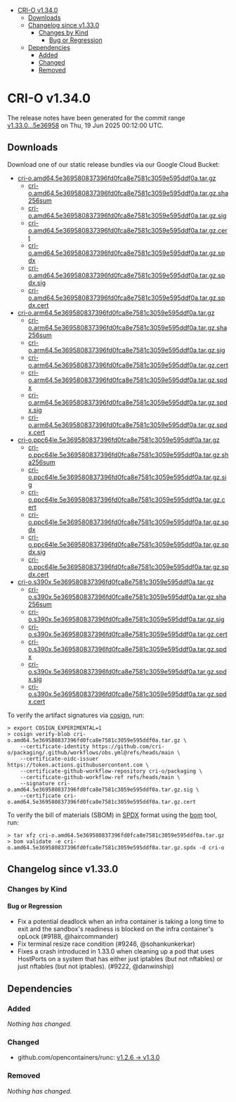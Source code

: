 - [CRI-O v1.34.0](#cri-o-v1340)
  - [Downloads](#downloads)
  - [Changelog since v1.33.0](#changelog-since-v1330)
    - [Changes by Kind](#changes-by-kind)
      - [Bug or Regression](#bug-or-regression)
  - [Dependencies](#dependencies)
    - [Added](#added)
    - [Changed](#changed)
    - [Removed](#removed)

# CRI-O v1.34.0

The release notes have been generated for the commit range
[v1.33.0...5e36958](https://github.com/cri-o/cri-o/compare/v1.33.0...v1.34.0) on Thu, 19 Jun 2025 00:12:00 UTC.

## Downloads

Download one of our static release bundles via our Google Cloud Bucket:

- [cri-o.amd64.5e369580837396fd0fca8e7581c3059e595ddf0a.tar.gz](https://storage.googleapis.com/cri-o/artifacts/cri-o.amd64.5e369580837396fd0fca8e7581c3059e595ddf0a.tar.gz)
  - [cri-o.amd64.5e369580837396fd0fca8e7581c3059e595ddf0a.tar.gz.sha256sum](https://storage.googleapis.com/cri-o/artifacts/cri-o.amd64.5e369580837396fd0fca8e7581c3059e595ddf0a.tar.gz.sha256sum)
  - [cri-o.amd64.5e369580837396fd0fca8e7581c3059e595ddf0a.tar.gz.sig](https://storage.googleapis.com/cri-o/artifacts/cri-o.amd64.5e369580837396fd0fca8e7581c3059e595ddf0a.tar.gz.sig)
  - [cri-o.amd64.5e369580837396fd0fca8e7581c3059e595ddf0a.tar.gz.cert](https://storage.googleapis.com/cri-o/artifacts/cri-o.amd64.5e369580837396fd0fca8e7581c3059e595ddf0a.tar.gz.cert)
  - [cri-o.amd64.5e369580837396fd0fca8e7581c3059e595ddf0a.tar.gz.spdx](https://storage.googleapis.com/cri-o/artifacts/cri-o.amd64.5e369580837396fd0fca8e7581c3059e595ddf0a.tar.gz.spdx)
  - [cri-o.amd64.5e369580837396fd0fca8e7581c3059e595ddf0a.tar.gz.spdx.sig](https://storage.googleapis.com/cri-o/artifacts/cri-o.amd64.5e369580837396fd0fca8e7581c3059e595ddf0a.tar.gz.spdx.sig)
  - [cri-o.amd64.5e369580837396fd0fca8e7581c3059e595ddf0a.tar.gz.spdx.cert](https://storage.googleapis.com/cri-o/artifacts/cri-o.amd64.5e369580837396fd0fca8e7581c3059e595ddf0a.tar.gz.spdx.cert)
- [cri-o.arm64.5e369580837396fd0fca8e7581c3059e595ddf0a.tar.gz](https://storage.googleapis.com/cri-o/artifacts/cri-o.arm64.5e369580837396fd0fca8e7581c3059e595ddf0a.tar.gz)
  - [cri-o.arm64.5e369580837396fd0fca8e7581c3059e595ddf0a.tar.gz.sha256sum](https://storage.googleapis.com/cri-o/artifacts/cri-o.arm64.5e369580837396fd0fca8e7581c3059e595ddf0a.tar.gz.sha256sum)
  - [cri-o.arm64.5e369580837396fd0fca8e7581c3059e595ddf0a.tar.gz.sig](https://storage.googleapis.com/cri-o/artifacts/cri-o.arm64.5e369580837396fd0fca8e7581c3059e595ddf0a.tar.gz.sig)
  - [cri-o.arm64.5e369580837396fd0fca8e7581c3059e595ddf0a.tar.gz.cert](https://storage.googleapis.com/cri-o/artifacts/cri-o.arm64.5e369580837396fd0fca8e7581c3059e595ddf0a.tar.gz.cert)
  - [cri-o.arm64.5e369580837396fd0fca8e7581c3059e595ddf0a.tar.gz.spdx](https://storage.googleapis.com/cri-o/artifacts/cri-o.arm64.5e369580837396fd0fca8e7581c3059e595ddf0a.tar.gz.spdx)
  - [cri-o.arm64.5e369580837396fd0fca8e7581c3059e595ddf0a.tar.gz.spdx.sig](https://storage.googleapis.com/cri-o/artifacts/cri-o.arm64.5e369580837396fd0fca8e7581c3059e595ddf0a.tar.gz.spdx.sig)
  - [cri-o.arm64.5e369580837396fd0fca8e7581c3059e595ddf0a.tar.gz.spdx.cert](https://storage.googleapis.com/cri-o/artifacts/cri-o.arm64.5e369580837396fd0fca8e7581c3059e595ddf0a.tar.gz.spdx.cert)
- [cri-o.ppc64le.5e369580837396fd0fca8e7581c3059e595ddf0a.tar.gz](https://storage.googleapis.com/cri-o/artifacts/cri-o.ppc64le.5e369580837396fd0fca8e7581c3059e595ddf0a.tar.gz)
  - [cri-o.ppc64le.5e369580837396fd0fca8e7581c3059e595ddf0a.tar.gz.sha256sum](https://storage.googleapis.com/cri-o/artifacts/cri-o.ppc64le.5e369580837396fd0fca8e7581c3059e595ddf0a.tar.gz.sha256sum)
  - [cri-o.ppc64le.5e369580837396fd0fca8e7581c3059e595ddf0a.tar.gz.sig](https://storage.googleapis.com/cri-o/artifacts/cri-o.ppc64le.5e369580837396fd0fca8e7581c3059e595ddf0a.tar.gz.sig)
  - [cri-o.ppc64le.5e369580837396fd0fca8e7581c3059e595ddf0a.tar.gz.cert](https://storage.googleapis.com/cri-o/artifacts/cri-o.ppc64le.5e369580837396fd0fca8e7581c3059e595ddf0a.tar.gz.cert)
  - [cri-o.ppc64le.5e369580837396fd0fca8e7581c3059e595ddf0a.tar.gz.spdx](https://storage.googleapis.com/cri-o/artifacts/cri-o.ppc64le.5e369580837396fd0fca8e7581c3059e595ddf0a.tar.gz.spdx)
  - [cri-o.ppc64le.5e369580837396fd0fca8e7581c3059e595ddf0a.tar.gz.spdx.sig](https://storage.googleapis.com/cri-o/artifacts/cri-o.ppc64le.5e369580837396fd0fca8e7581c3059e595ddf0a.tar.gz.spdx.sig)
  - [cri-o.ppc64le.5e369580837396fd0fca8e7581c3059e595ddf0a.tar.gz.spdx.cert](https://storage.googleapis.com/cri-o/artifacts/cri-o.ppc64le.5e369580837396fd0fca8e7581c3059e595ddf0a.tar.gz.spdx.cert)
- [cri-o.s390x.5e369580837396fd0fca8e7581c3059e595ddf0a.tar.gz](https://storage.googleapis.com/cri-o/artifacts/cri-o.s390x.5e369580837396fd0fca8e7581c3059e595ddf0a.tar.gz)
  - [cri-o.s390x.5e369580837396fd0fca8e7581c3059e595ddf0a.tar.gz.sha256sum](https://storage.googleapis.com/cri-o/artifacts/cri-o.s390x.5e369580837396fd0fca8e7581c3059e595ddf0a.tar.gz.sha256sum)
  - [cri-o.s390x.5e369580837396fd0fca8e7581c3059e595ddf0a.tar.gz.sig](https://storage.googleapis.com/cri-o/artifacts/cri-o.s390x.5e369580837396fd0fca8e7581c3059e595ddf0a.tar.gz.sig)
  - [cri-o.s390x.5e369580837396fd0fca8e7581c3059e595ddf0a.tar.gz.cert](https://storage.googleapis.com/cri-o/artifacts/cri-o.s390x.5e369580837396fd0fca8e7581c3059e595ddf0a.tar.gz.cert)
  - [cri-o.s390x.5e369580837396fd0fca8e7581c3059e595ddf0a.tar.gz.spdx](https://storage.googleapis.com/cri-o/artifacts/cri-o.s390x.5e369580837396fd0fca8e7581c3059e595ddf0a.tar.gz.spdx)
  - [cri-o.s390x.5e369580837396fd0fca8e7581c3059e595ddf0a.tar.gz.spdx.sig](https://storage.googleapis.com/cri-o/artifacts/cri-o.s390x.5e369580837396fd0fca8e7581c3059e595ddf0a.tar.gz.spdx.sig)
  - [cri-o.s390x.5e369580837396fd0fca8e7581c3059e595ddf0a.tar.gz.spdx.cert](https://storage.googleapis.com/cri-o/artifacts/cri-o.s390x.5e369580837396fd0fca8e7581c3059e595ddf0a.tar.gz.spdx.cert)

To verify the artifact signatures via [cosign](https://github.com/sigstore/cosign), run:

```console
> export COSIGN_EXPERIMENTAL=1
> cosign verify-blob cri-o.amd64.5e369580837396fd0fca8e7581c3059e595ddf0a.tar.gz \
    --certificate-identity https://github.com/cri-o/packaging/.github/workflows/obs.yml@refs/heads/main \
    --certificate-oidc-issuer https://token.actions.githubusercontent.com \
    --certificate-github-workflow-repository cri-o/packaging \
    --certificate-github-workflow-ref refs/heads/main \
    --signature cri-o.amd64.5e369580837396fd0fca8e7581c3059e595ddf0a.tar.gz.sig \
    --certificate cri-o.amd64.5e369580837396fd0fca8e7581c3059e595ddf0a.tar.gz.cert
```

To verify the bill of materials (SBOM) in [SPDX](https://spdx.org) format using the [bom](https://sigs.k8s.io/bom) tool, run:

```console
> tar xfz cri-o.amd64.5e369580837396fd0fca8e7581c3059e595ddf0a.tar.gz
> bom validate -e cri-o.amd64.5e369580837396fd0fca8e7581c3059e595ddf0a.tar.gz.spdx -d cri-o
```

## Changelog since v1.33.0

### Changes by Kind

#### Bug or Regression
 - Fix a potential deadlock when an infra container is taking a long time to exit and the sandbox's readiness is blocked on the infra container's opLock (#9188, @haircommander)
 - Fix terminal resize race condition (#9246, @sohankunkerkar)
 - Fixes a crash introduced in 1.33.0 when cleaning up a pod that uses HostPorts
  on a system that has either just iptables (but not nftables) or just nftables
  (but not iptables). (#9222, @danwinship)

## Dependencies

### Added
_Nothing has changed._

### Changed
- github.com/opencontainers/runc: [v1.2.6 → v1.3.0](https://github.com/opencontainers/runc/compare/v1.2.6...v1.3.0)

### Removed
_Nothing has changed._
